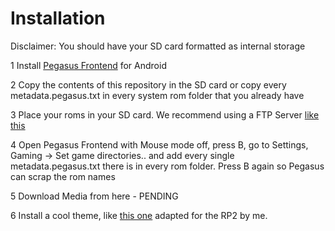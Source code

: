 # Installation

Disclaimer: You should have your SD card formatted as internal storage

1 Install [Pegasus Frontend](https://pegasus-frontend.org/#downloads) for Android

2 Copy the contents of this repository in the SD card or copy every metadata.pegasus.txt in every system rom folder that you already have

3 Place your roms in your SD card. We recommend using a FTP Server [like this](https://play.google.com/store/apps/details?id=com.theolivetree.ftpserver)

4 Open Pegasus Frontend with Mouse mode off, press B, go to Settings, Gaming -> Set game directories.. and add every single metadata.pegasus.txt there is in every rom folder. Press B again so Pegasus can scrap the rom names

5 Download Media from here - PENDING

6 Install a cool theme, like [this one](https://github.com/dragoonDorise/switchOS) adapted for the RP2 by me.
